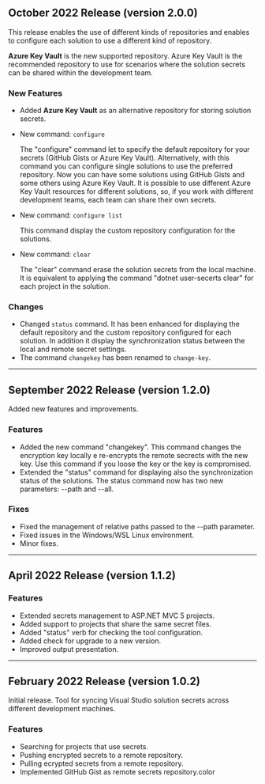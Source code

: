 ## October 2022 Release (version 2.0.0)

This release enables the use of different kinds of repositories and enables to configure each solution to use a different kind of repository. 

**Azure Key Vault** is the new supported repository. Azure Key Vault is the recommended repository to use for scenarios where the solution secrets can be shared within the development team.

### New Features

* Added **Azure Key Vault** as an alternative repository for storing solution secrets.
* New command: `configure`

  The "configure" command let to specify the default repository for your secrets (GitHub Gists or Azure Key Vault). Alternatively, with this command you can configure single solutions to use the preferred repository. Now you can have some solutions using GitHub Gists and some others using Azure Key Vault. It is possible to use different Azure Key Vault resources for different solutions, so, if you work with different development teams, each team can share their own secrets.

* New command: `configure list`

  This command display the custom repository configuration for the solutions.

* New command: `clear`

  The "clear" command erase the solution secrets from the local machine. It is equivalent to applying the command "dotnet user-secerts clear" for each project in the solution. 

### Changes

* Changed `status` command. It has been enhanced for displaying the default repository and the custom repository configured for each solution. In addition it display the synchronization status between the local and remote secret settings.
* The command `changekey` has been renamed to `change-key`.

---

## September 2022 Release (version 1.2.0)

Added new features and improvements.

### Features

* Added the new command "changekey". This command changes the encryption key locally e re-encrypts the remote secrects with the new key. Use this command if you loose the key or the key is compromised.
* Extended the "status" command for displaying also the synchronization status of the solutions. The status command now has two new parameters: --path and --all.

### Fixes

* Fixed the management of relative paths passed to the --path parameter.
* Fixed issues in the Windows/WSL Linux environment.
* Minor fixes.

---

## April 2022 Release (version 1.1.2)

### Features

* Extended secrets management to ASP.NET MVC 5 projects.
* Added support to projects that share the same secret files.
* Added "status" verb for checking the tool configuration.
* Added check for upgrade to a new version.
* Improved output presentation.

---

## February 2022 Release (version 1.0.2)

Initial release.
Tool for syncing Visual Studio solution secrets across different development machines.

### Features

* Searching for projects that use secrets.
* Pushing encrypted secrets to a remote repository.
* Pulling ecrypted secrets from a remote repository.
* Implemented GitHub Gist as remote secrets repository.color

